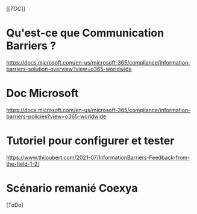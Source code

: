 [[_TOC_]]

# Qu'est-ce que Communication Barriers ?
https://docs.microsoft.com/en-us/microsoft-365/compliance/information-barriers-solution-overview?view=o365-worldwide

# Doc Microsoft
https://docs.microsoft.com/en-us/microsoft-365/compliance/information-barriers-policies?view=o365-worldwide

# Tutoriel pour configurer et tester
https://www.thijoubert.com/2021-07/InformationBarriers-Feedback-from-the-field-1-2/

# Scénario remanié Coexya
[ToDo]
